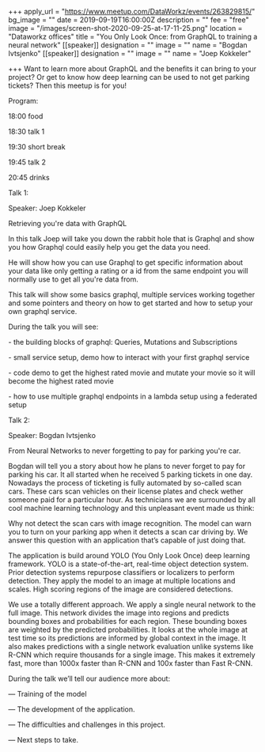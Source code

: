 +++
apply_url = "https://www.meetup.com/DataWorkz/events/263829815/"
bg_image = ""
date = 2019-09-19T16:00:00Z
description = ""
fee = "free"
image = "/images/screen-shot-2020-09-25-at-17-11-25.png"
location = "Dataworkz offices"
title = "You Only Look Once: from GraphQL to training a neural network"
[[speaker]]
designation = ""
image = ""
name = "Bogdan Ivtsjenko"
[[speaker]]
designation = ""
image = ""
name = "Joep Kokkeler"

+++
Want to learn more about GraphQL and the benefits it can bring to your project? Or get to know how deep learning can be used to not get parking tickets? Then this meetup is for you!

Program:

18:00 food

18:30 talk 1

19:30 short break

19:45 talk 2

20:45 drinks

Talk 1:

Speaker: Joep Kokkeler

Retrieving you're data with GraphQL

In this talk Joep will take you down the rabbit hole that is Graphql and show you how Graphql could easily help you get the data you need.

He will show how you can use Graphql to get specific information about your data like only getting a rating or a id from the same endpoint you will normally use to get all you're data from.

This talk will show some basics graphql, multiple services working together and some pointers and theory on how to get started and how to setup your own graphql service.

During the talk you will see:

\- the building blocks of graphql: Queries, Mutations and Subscriptions

\- small service setup, demo how to interact with your first graphql service

\- code demo to get the highest rated movie and mutate your movie so it will become the highest rated movie

\- how to use multiple graphql endpoints in a lambda setup using a federated setup

Talk 2:

Speaker: Bogdan Ivtsjenko

From Neural Networks to never forgetting to pay for parking you're car.

Bogdan will tell you a story about how he plans to never forget to pay for parking his car. It all started when he received 5 parking tickets in one day. Nowadays the process of ticketing is fully automated by so-called scan cars. These cars scan vehicles on their license plates and check wether someone paid for a particular hour. As technicians we are surrounded by all cool machine learning technology and this unpleasant event made us think:

Why not detect the scan cars with image recognition. The model can warn you to turn on your parking app when it detects a scan car driving by. We answer this question with an application that’s capable of just doing that.

The application is build around YOLO (You Only Look Once) deep learning framework. YOLO is a state-of-the-art, real-time object detection system. Prior detection systems repurpose classifiers or localizers to perform detection. They apply the model to an image at multiple locations and scales. High scoring regions of the image are considered detections.

We use a totally different approach. We apply a single neural network to the full image. This network divides the image into regions and predicts bounding boxes and probabilities for each region. These bounding boxes are weighted by the predicted probabilities. It looks at the whole image at test time so its predictions are informed by global context in the image. It also makes predictions with a single network evaluation unlike systems like R-CNN which require thousands for a single image. This makes it extremely fast, more than 1000x faster than R-CNN and 100x faster than Fast R-CNN.

During the talk we’ll tell our audience more about:

— Training of the model

— The development of the application.

— The difficulties and challenges in this project.

— Next steps to take.
